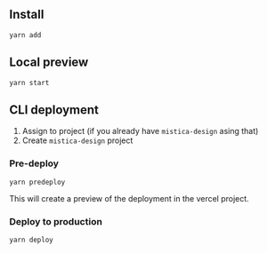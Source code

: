## Install

```
yarn add
```

## Local preview

```
yarn start
```

## CLI deployment

1. Assign to project (if you already have `mistica-design` asing that)
2. Create `mistica-design` project

### Pre-deploy

```
yarn predeploy
```

This will create a preview of the deployment in the vercel project.

### Deploy to production

```
yarn deploy
```

